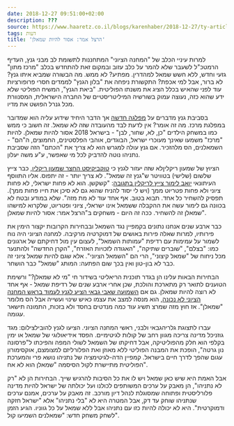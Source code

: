 ```yaml
---
date: 2018-12-27 09:51:00+02:00
description: ???
source: https://www.haaretz.co.il/blogs/karenhaber/2018-12-27/ty-article/0000017f-f8fa-d318-afff-fbfb655c0000
tags: דעות
title: 'הרצל אמר: אסור להיות שמאלן'
---
```


למרות עיניי הכלב של "המחנה הציוני" המתחננות לתשומת לב מבני גנץ, העדיף הרמטכ"ל לשעבר שלא להמר על כלב עזוב ובמקום זאת להתחדש בכלב "מרכז מתון" גזעי וחדש, ללא חשש שמאל למהדרין. מפתיע? לא ממש. מה הבשורה שמביא איתו גנץ? לא ברור, אבל למי אכפת? התקשורת ניפחה את "בלון הגנץ" לממדים חסרי פרופורציות עוד לפני שהאיש בכלל הציג את משנתו הפוליטית. "ביאת הגנץ", המשיח הפוליטי שלא ידע שהוא כזה, נעוצה עמוק בשורשיה המיליטריסטיים של החברה הישראלית, המסנוורת מכל גנרל הפושט את מדיו. 

בסביבת גנץ מדברים על [מפלגה חדשה](/news/elections/2018-12-26/ty-article/.premium/0000017f-ef41-d223-a97f-efdd57960000) אך הדבר היחיד שידוע עליה הוא שמדובר במפלגת מרכז. מה זה אומר? אין לדעת לבד מהעובדה שזה לא שמאל. זה חשוב כי ממש כמו במשחק הילדים "כן, לא, שחור, לבן" - בישראל 2018 אסור להיות שמאלן. להיות "מרכז" משמעו שאינך מעוכרי ישראל, הבוגדים, אוהבי הפלסטינים, החמוצים, ה"הם" - השמאלנים, הס מלהזכיר. אם גנץ עולה למגרש הוא לא צריך את "הכתם" הזה שסביבת נתניהו נוטה להדביק לכל מי שאפשר, ע"ע משה יעלון. 

הציוץ של שמעון ריקליןלא שזה יעזור לגנץ כי [טוקביקיסט החצר שמעון ריקלין](https://twitter.com/Riklin10/status/1077556703149916160), כבר צייץ שלשום (שלישי) בטוויטר ש"גנץ זה שמאל". לא צריך יותר - זה יתפוס. אליו התווסף העיתונאי [יואב לימור צייץ לריקלין בתגובה](https://twitter.com/LimorYoav/status/1077678748286287873): "קשקשן. הוא לא פחות ישראלי, לא פחות ציוני ולא פחות פטריוט ממך (ויש לי יסוד להניח שהוא גם לא סיכן את חייו פחות ממך). תפסיק להשחיר כל אחד. תבוא בטוב. אף אחד עוד לא מת מזה". שלא במודע ובטח לא בכוונה גם לימור עשה את ההקבלה ששמאל אינו ישראלי, ציוני ופטריוט, שלקרוא למישהו שמאלן זה להשחיר. ככה זה היום - משחקים ב"הרצל אמר: אסור להיות שמאלן". 

כבר ארבע שנים אנחנו נתונים בקמפיין נגד השמאל ובבחירות הקרובות יקצור הימין את פירותיו, למרות שאלה פירות באושים של דמוקרטיה מרקיבה. למחנה הציוני היה נוח לשמור על עמימות עם רדיפת "עמותות השמאל", לעצום עין מול דחיקתם של ארגונים כמו: "בצלם", "שוברים שתיקה", "האגודה לזכויות האזרח", "הקרן החדשה" ולהתנער מכל ניחוח של "שמאל קיצוני", הרי הם "השמאל הציוני". אלא שגם להיות שמאל ציוני זה כבר לא בון-טון ואין בכך שום הפתעה: המותג "שמאל" כבר הושחר. 

הבחירות הבאות עלינו הן בגדר תוכנית הריאליטי בשידור חי "מי לא שמאלן?" ורשימת הטוענים לתואר רק מתארכת והולכת, שכן אחרי ארבע שנים של רדיפת שמאל - אף אחד לא רוצה להיות שמאלן. גם אם [השמועה שאבי גבאי הציע לגנץ לעמוד בראש המחנה הציוני לא נכונה](/news/elections/2018-12-26/ty-article/0000017f-f29c-d8a1-a5ff-f29e5c5d0000), הוא מנסה למצב את עצמו כאיש שינוי ועשייה אבל הס מלומר "שמאלן". אז חוץ מזה שמרצ תשיג עוד כמה מנדטים בחסד ולא בזכות, התמונה תישאר עגומה. 

 עברו לתצוגת גלריהגבאי ולבני, ראשי המחנה הציוני. הציעו לגנץ להובילצילום: מגד גוזניכל מדינה צריכה מגוון רחב של קולות לגיטימיים. הפסד אידיאולוגי של שמאל או ימין בקלפי הוא חלק מהפוליטיקה, אבל דחיקתו של השמאל לשולי המפה והפיכתו ל"פרסונה נון גרטה", הופכת את המבנה הפוליטי ללא מאוזן ואת הפלורליזם למצומצם, אוקסימורון עגום שהפך לדרך חיים בישראל. קמפיין הדה-לגיטימציה של נתניהו נושא פרי והמערכת הפוליטית מתיישרת לקול הסיסמה "שמאלן הוא לא אח". 

אבל האמת היא שיש כאן שמאל ויש לו את כל הסיבות להרגיש שייך. הבחירות הן לא "רק לא נתניהו", הן מאבק על ערכים המשותפים לכולנו ועל יכולתה של ישראל להיות מדינה פלורליסטית ופתוחה שמסוגלת לנהל דיון מורכב. זה מאבק על ערכים, אמנם ערכים שנתניהו שוחק עד דק, אבל המטרה היא לא "בלי נתניהו" אלא "ישראל חזקה ודמוקרטית". היא לא יכולה להיות כזו עם נתניהו אבל ללא שמאל על כל גווניו. הגיע הזמן לשחק משחק חדש: "שמאלנים השמיעו קול".